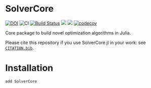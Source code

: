 # SolverCore

[![DOI](https://zenodo.org/badge/---.svg)](https://zenodo.org/badge/---)
![CI](https://github.com/JuliaSmoothOptimizers/SolverCore.jl/workflows/CI/badge.svg?branch=master)
[![Build Status](https://api.cirrus-ci.com/github/JuliaSmoothOptimizers/SolverCore.jl.svg)](https://cirrus-ci.com/github/JuliaSmoothOptimizers/SolverCore.jl)
[![](https://img.shields.io/badge/docs-stable-3f51b5.svg)](https://JuliaSmoothOptimizers.github.io/SolverCore.jl/stable)
[![](https://img.shields.io/badge/docs-lattest-3f51b5.svg)](https://JuliaSmoothOptimizers.github.io/SolverCore.jl/dev)
[![codecov](https://codecov.io/gh/JuliaSmoothOptimizers/SolverCore.jl/branch/master/graph/badge.svg?token=KEKgV7oF2t)](https://codecov.io/gh/JuliaSmoothOptimizers/SolverCore.jl)

Core package to build novel optimization algorithms in Julia.

Please cite this repository if you use SolverCore.jl in your work: see [`CITATION.bib`](https://github.com/JuliaSmoothOptimizers/SolverCore.jl/blob/master/CITATION.bib).

# Installation

```
add SolverCore
```
